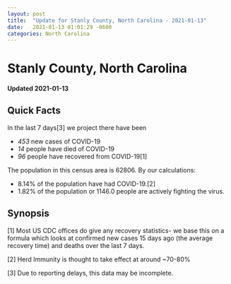 ```yaml
---
layout: post
title:  "Update for Stanly County, North Carolina - 2021-01-13"
date:   2021-01-13 01:01:29 -0600
categories: North Carolina
---
```


# Stanly County, North Carolina
#### Updated 2021-01-13

## Quick Facts

In the last 7 days[3] we project there have been
- *453* new cases of COVID-19
- *14* people have died of COVID-19
- *96* people have recovered from COVID-19[1]

The population in this census area is 62806. By our calculations:
- 8.14% of the population have had COVID-19.[2]
- 1.82% of the population or 1146.0 people are actively fighting the virus.

## Synopsis




[1] Most US CDC offices do give any recovery statistics- we base this on a formula which looks at confirmed new cases
15 days ago (the average recovery time) and deaths over the last 7 days.

[2] Herd Immunity is thought to take effect at around ~70-80%

[3] Due to reporting delays, this data may be incomplete.
 
    